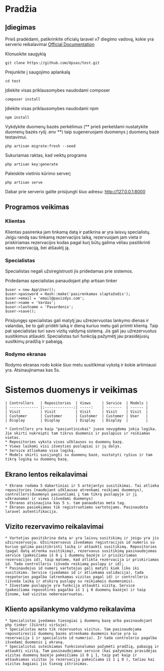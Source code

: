 # Pradžia

## Įdiegimas

Prieš pradėdami, patikrinkite oficialų laravel v7 diegimo vadovą, kokie yra serverio reikalavimai [Official Documentation](https://laravel.com/docs/6.x/installation#installation)

Klonuokite saugyklą

    git clone https://github.com/Upsas/test.git

Prejunkite į saugojimo aplankalą

    cd test

Įdiekite visas priklausomybes naudodami composer

    composer install

Įdiekite visas priklausomybes naudodami npm

    npm install

Vykdykite duomenų bazės perkėlimus (** prieš perkeldami nustatykite duomenų bazės ryšį .env **) taip sugeneruojami duomenys į duomenų bazė testavimui.

    php artisan migrate:fresh --seed

Sukuriamas raktas, kad veiktų programa

    php artisan key:generate

Paleiskite vietinio kūrimo serverį

    php artisan serve

Dabar prie serverio galite prisijungti šiuo adresu: http://127.0.0.1:8000

## Programos veikimas

### Klientas

Klientas pasirenka jam tinkamą datą ir patikrina ar yra laisvų specialistų. Jeigu randą sau tinkamą rezervacijos laiką, rezervuojam jam vieta ir priskiriamas rezervacijos kodas pagal kurį būtų galima vėliau pasitikrinti savo rezervaciją, bei atšauktį ją.

### Specialistas

Specialistas negali užsiregistruoti jis pridedamas prie sistemos.

Pridedamas specialistas panaudojant php artisan tinker

    $user = new App\User();
    $user->password = Hash::make('pasirenkamas slaptažodis');
    $user->email = 'email@pavizdys.com';
    $user->name = 'Vardas';
    $user->lastname = 'Pavardenis';
    $user->save();

Prisijungęs specialistas gali matytį jau užrezervuotas lankymo dienas ir valandas, be to gali pridėti laiką ir dieną kuriuo metu gali priimti klientą. Taip pat specialistas turi savo vizitų valdymą sistemą. Jis gali jau užrezervuotus susitikimus atšaukti. Specialistas turi funkciją pažymėtį jau prasidėjusių susitkimų pradžią ir pabaigą.

### Rodymo ekranas

Rodymo ekranas rodo kokie šiuo metu susitikimai vykstą ir kokie artimiausi yra. Atsinaujinamas kas 5s.

# Sistemos duomenys ir veikimas

    | Controllers   | Repositories  | Views     | Service  | Models |
    | ------------- |:-------------:| -----:    | -------  | ------ |
    | Visit         | Visit         | Visit     | Visit    | Visit  |
    | Customer      | Customer      | Customer  | Customer | User   |
    | Display       | Display       | Display   | Display  |        |

    * Controllers yra kaip "pasiuntiniukai" juose nevygdoma jokia logika. Jie skirti nukreipti tam tikrus duomenis ir puslapius ir reikiamas vietas.
    * Repositories vyksta visos užklausos su duomenų bazę.
    * Views laikomi visi išvesties puslapiai ir jų dalys.
    * Service atliekama visa logiką.
    * Models skirti susijungti su duomenų bazė, nustatyti ryšius ir tam tikrą logiką su duomenų bazę.

## Ekrano lentos reikalavimai

    * Ekrane rodoma 5 dabartiniai ir 5 artėjantys susitikimai. Tai atlieka repositories (naudojant užklausas atrenkami reikiami duomenys), controllers(duomenys pasiunčiami į tam tikrą puslapyje ir jį užkraunama) ir views (išvedami duomenys)
    * Ekranas atsinaujina kas 5 s. tam panaudotas meta tag.
    * Ekranas pasiekiamas tik registruotiems vartotojams. Pasinaudota laravel autentifikacija.

## Vizito rezervavimo reikalavimai

    * Vartotjas pasitikrina datą ar yra laisvų susitikimų ir jeigu yra jis užsirezervuoja. Užsirezervavus išvedamas registracijos id numeris su kuriuo galima pasitikrinti laiką ir atšaukti susitikimą. Repositories (pagal datą atrenka susitikimą), rezervavus susitikimą pasinaudojomas service (pakeičiama iš 0 į 1 duomenų bazėje ir prisikiriamas rezervacijos id), taip matome, kad atlikta rezervacija ir priskiriamas id. Tada controlleris (išveda reikiamą puslapy ir id);
    * Pasinaudojus id numerį vartotojas gali matyti kiek liko iki susitikimo. Service (įvedamas id ir atliekama validacija), tada respotories pagalba (atrenkamas vizitas pagal id) ir controlleris (išveda laiką ir atskirą puslapy su reikiamais duomenimis).
    * Išvestame puslapyje yra funkcija atšaukti vizitą. Service (pakeičiama reposotires pagalba iš 1 į 0 duomenų bazėje) ir taip žinome, kad vizitas neberezervuotas.

## Kliento apsilankymo valdymo reikalavima

    * Specialistas įvedamas tiesogiai į duomenų bazę arba pasinaudojant php tinker (žiūrėti viršuje).
    * Specialistas mato tik rezervuotus vizitus. Tam pasinaudojama reposotires(iš duomenų bazės atrenkama duomenis kurie yra su reservacija 1 ir specialisto id numeriu). Ir tada controlerio pagalba išvedami duomenis į ekraną.
    * Specialistui suteikiamas funkcionalumas pažymėti pradžią, pabaigą ir atšaukti vizitą. Tam pasinaudojamas service (kai pažymimas prasidėjas vizitas duomenų bazėje pakeičiama iš 0 į 1, taip pat kaip ir atšaukiamas vizitas jo rezervacija pakeičiama iš 1 į 0 ), tačiau kai vizitas bagiasi jis tiesog ištrinimas.
